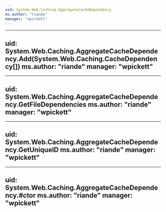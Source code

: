 ```yaml
---
uid: System.Web.Caching.AggregateCacheDependency
ms.author: "riande"
manager: "wpickett"
---
```


---
uid: System.Web.Caching.AggregateCacheDependency.Add(System.Web.Caching.CacheDependency[])
ms.author: "riande"
manager: "wpickett"
---

---
uid: System.Web.Caching.AggregateCacheDependency.GetFileDependencies
ms.author: "riande"
manager: "wpickett"
---

---
uid: System.Web.Caching.AggregateCacheDependency.GetUniqueID
ms.author: "riande"
manager: "wpickett"
---

---
uid: System.Web.Caching.AggregateCacheDependency.#ctor
ms.author: "riande"
manager: "wpickett"
---
